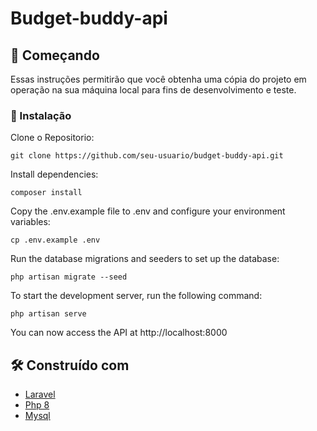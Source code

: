 # Budget-buddy-api

## 🚀 Começando

Essas instruções permitirão que você obtenha uma cópia do projeto em operação na sua máquina local para fins de desenvolvimento e teste.


### 🔧 Instalação

Clone o Repositorio:
```
git clone https://github.com/seu-usuario/budget-buddy-api.git
```
Install dependencies:
```
composer install
```
Copy the .env.example file to .env and configure your environment variables:
```
cp .env.example .env
```
Run the database migrations and seeders to set up the database:
```
php artisan migrate --seed
```
To start the development server, run the following command:
```
php artisan serve
```
You can now access the API at http://localhost:8000

## 🛠️ Construído com

* [Laravel](https://laravel.com/)
* [Php 8](https://www.php.net/)
* [Mysql]()


